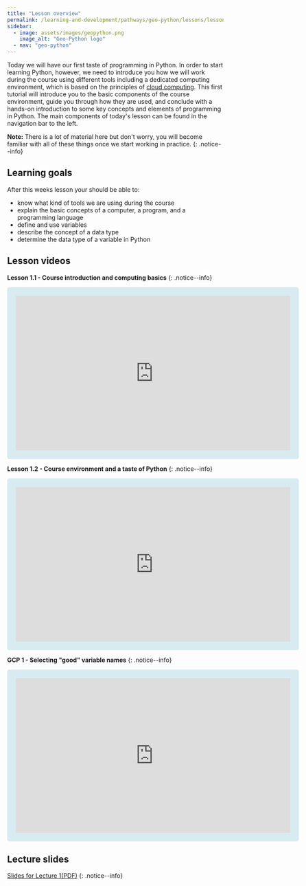 ```yaml
---
title: "Lesson overview"
permalink: /learning-and-development/pathways/geo-python/lessons/lesson-1/overview/
sidebar:
  - image: assets/images/geopython.png
    image_alt: "Geo-Python logo"
  - nav: "geo-python"
---
```



Today we will have our first taste of programming in Python. In order to
start learning Python, however, we need to introduce you how we will
work during the course using different tools including a dedicated
computing environment, which is based on the principles of [cloud
computing](https://en.wikipedia.org/wiki/Cloud_computing). This first
tutorial will introduce you to the basic components of the course
environment, guide you through how they are used, and conclude with a
hands-on introduction to some key concepts and elements of programming
in Python. The main components of today's lesson can be found in the
navigation bar to the left.

**Note:** There is a lot of material here but don't worry, you will become
familiar with all of these things once we start working in practice.
{: .notice--info}

## Learning goals

After this weeks lesson your should be able to:

-   know what kind of tools we are using during the course
-   explain the basic concepts of a computer, a program, and a
    programming language
-   define and use variables
-   describe the concept of a data type
-   determine the data type of a variable in Python

## Lesson videos

**Lesson 1.1 - Course introduction and computing basics**
{: .notice--info}
<iframe
  width="640"
  height="360"
  src="https://www.youtube.com/embed/LoJrk3a4x88"
  frameborder="0"
  allowfullscreen
  style="border: 20px solid #d8ebf1; border-radius: 5px; overflow: hidden;">
</iframe>


**Lesson 1.2 - Course environment and a taste of Python**
{: .notice--info}
<iframe
  width="640" 
  height="360" 
  src="https://www.youtube.com/embed/MD0LteTpJNA" 
  frameborder="0" 
  allowfullscreen
  style="border: 20px solid #d8ebf1; border-radius: 5px; overflow: hidden;">
</iframe>


**GCP 1 - Selecting \"good\" variable names**
{: .notice--info}
<iframe
  width="640"
  height="360"
  src="https://www.youtube.com/embed/G0FZkgbQYGg"
  frameborder="0"
  allowfullscreen
  style="border: 20px solid #d8ebf1; border-radius: 5px; overflow: hidden;">
</iframe>


## Lecture slides

[Slides for Lecture 1(PDF)](../../assets/01-Computers-and-programs.pdf)
{: .notice--info}
